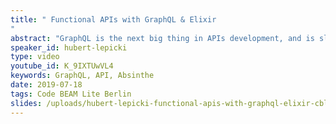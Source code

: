 ```yaml
---
title: " Functional APIs with GraphQL & Elixir
"
abstract: "GraphQL is the next big thing in APIs development, and is slowly replacing RESTful based JSON APIs as a means of client-server communication. Elixir has excellent support for GraphQL in the form of Absinthe library. Hubert presents how to build and consume GraphQL from Elixir, but also how to think about GraphQL resources in a functional manner."
speaker_id: hubert-lepicki
type: video
youtube_id: K_9IXTUwVL4
keywords: GraphQL, API, Absinthe
date: 2019-07-18
tags: Code BEAM Lite Berlin
slides: /uploads/hubert-lepicki-functional-apis-with-graphql-elixir-cbl-berlin-2018.pdf
---
```


